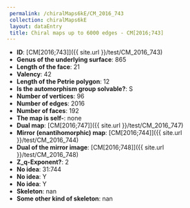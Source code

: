 ```yaml
--- 
 permalink: /chiralMaps6kE/CM_2016_743 
 collection: chiralMaps6kE
 layout: dataEntry
 title: Chiral maps up to 6000 edges - CM[2016;743]
---
```


- **ID**: [CM[2016;743]]({{ site.url }}/test/CM_2016_743)
- **Genus of the underlying surface**: 865
- **Length of the face**: 21
- **Valency**: 42
- **Length of the Petrie polygon**: 12
- **Is the automorphism group solvable?**: S
- **Number of vertices**: 96
- **Number of edges**: 2016
- **Number of faces**: 192
- **The map is self-**: none
- **Dual map**: [CM[2016;747]]({{ site.url }}/test/CM_2016_747)
- **Mirror (enantihomorphic) map**: [CM[2016;744]]({{ site.url }}/test/CM_2016_744)
- **Dual of the mirror image**: [CM[2016;748]]({{ site.url }}/test/CM_2016_748)
- **Z_q-Exponent?**: 2
- **No idea**:  31:744
- **No idea**: Y
- **No idea**: Y
- **Skeleton**: nan
- **Some other kind of skeleton**: nan
